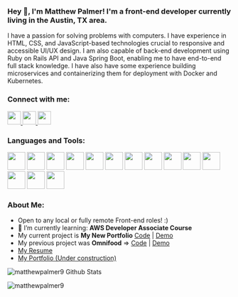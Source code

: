 ### Hey 👋, I'm Matthew Palmer! I'm a front-end developer currently living in the Austin, TX area.
I have a passion for solving problems with computers. I have experience in HTML, CSS, and JavaScript-based technologies crucial to responsive and accessible UI/UX design. I am also capable of back-end development using Ruby on Rails API and Java Spring Boot, enabling me to have end-to-end full stack knowledge. I have also have some experience building microservices and containerizing them for deployment with Docker and Kubernetes.  

### Connect with me:
<a href='https://www.linkedin.com/in/mattpdev/'>
    <img width="30" src="https://cdn.jsdelivr.net/npm/simple-icons@v3/icons/linkedin.svg" />
</a>
<a href='https://twitter.com/mattpdev'>
    <img width="30" src="https://cdn.jsdelivr.net/npm/simple-icons@3.12.1/icons/twitter.svg">
</a>
<a href='https://dev.to/matthewpalmer9'>
    <img width="30" src="https://cdn.jsdelivr.net/npm/simple-icons@3.13.0/icons/dev-dot-to.svg">
</a>



### Languages and Tools:
<code><img width="40" src="https://cdn.jsdelivr.net/npm/simple-icons@v3/icons/github.svg" /></code>
<code><img width="40" src="https://cdn.jsdelivr.net/npm/simple-icons@v3/icons/git.svg" /></code>
<code><img color="green" width="40" src="https://cdn.jsdelivr.net/npm/simple-icons@6.0.0/icons/springboot.svg" /></code>
<code><img width="40" src="https://cdn.jsdelivr.net/npm/simple-icons@6.0.0/icons/docker.svg" /></code>
<code><img width="40" src="https://cdn.jsdelivr.net/npm/simple-icons@6.0.0/icons/kubernetes.svg" /></code>
<code><img width='40px' src='https://cdn.jsdelivr.net/npm/simple-icons@6.0.0/icons/html5.svg'/></code>
<code><img width='40px' src='https://cdn.jsdelivr.net/npm/simple-icons@6.0.0/icons/css3.svg'/></code>
<code><img width='40px' src='https://cdn.jsdelivr.net/npm/simple-icons@6.0.0/icons/javascript.svg'/></code>
<code><img width="40" src="https://cdn.jsdelivr.net/npm/simple-icons@6.0.0/icons/angular.svg" /></code>
<code><img width='40px' src='https://cdn.jsdelivr.net/npm/simple-icons@6.0.0/icons/react.svg'/></code>
<code><img width="40" src="https://cdn.jsdelivr.net/npm/simple-icons@6.0.0/icons/redux.svg" /></code>
<code><img width='40px' src='https://cdn.jsdelivr.net/npm/simple-icons@6.0.0/icons/rubyonrails.svg'/></code>
<code><img width='40px' src='https://cdn.jsdelivr.net/npm/simple-icons@6.0.0/icons/postgresql.svg'/></code>
<code><img width="40" src="https://cdn.jsdelivr.net/npm/simple-icons@6.0.0/icons/mysql.svg" /></code>

### About Me:
- Open to any local or fully remote Front-end roles! :)
- 🌱 I’m currently learning: **AWS Developer Associate Course**
- My current project is **My New Portfolio** [Code](https://github.com/matthewpalmer9/mattpdev) | [Demo](https://mattpdev-portfolio.vercel.app/)
- My previous project was **Omnifood** => [Code](https://github.com/matthewpalmer9/omnifood) | [Demo](https://quirky-jennings-58c09b.netlify.app/)
- [My Resume](https://docs.google.com/document/d/1yuXgihAsPcb3lwrUAWItfwbs_Se54S_Hr8WxQ7irF40)
- [My Portfolio (Under construction)](https://mattpdev-portfolio.vercel.app/)

<img alt='matthewpalmer9 Github Stats' src='https://github-readme-stats-k4dpfooit.vercel.app/api?username=matthewpalmer9&show_icons=true&hide_border=true'/>
<p><img align="left" src="https://github-readme-stats.vercel.app/api/top-langs/?username=matthewpalmer9&layout=compact" alt="matthewpalmer9" /></p>
